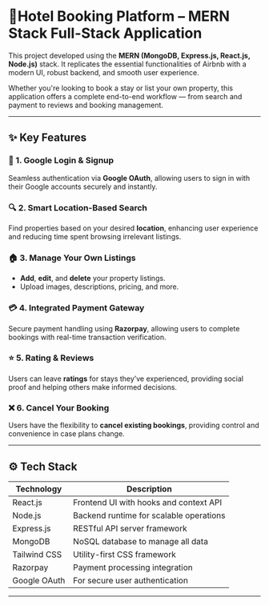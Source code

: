 # 🏡Hotel Booking Platform – MERN Stack Full-Stack Application

This project developed using the **MERN (MongoDB, Express.js, React.js, Node.js)** stack. It replicates the essential functionalities of Airbnb with a modern UI, robust backend, and smooth user experience.

Whether you're looking to book a stay or list your own property, this application offers a complete end-to-end workflow — from search and payment to reviews and booking management.

---

## ✨ Key Features

### 🔐 1. Google Login & Signup  
Seamless authentication via **Google OAuth**, allowing users to sign in with their Google accounts securely and instantly.

### 🔍 2. Smart Location-Based Search  
Find properties based on your desired **location**, enhancing user experience and reducing time spent browsing irrelevant listings.

### 🏠 3. Manage Your Own Listings  
- **Add**, **edit**, and **delete** your property listings.  
- Upload images, descriptions, pricing, and more.

### 💳 4. Integrated Payment Gateway  
Secure payment handling using **Razorpay**, allowing users to complete bookings with real-time transaction verification.

### ⭐ 5. Rating & Reviews  
Users can leave **ratings** for stays they’ve experienced, providing social proof and helping others make informed decisions.

### ❌ 6. Cancel Your Booking  
Users have the flexibility to **cancel existing bookings**, providing control and convenience in case plans change.

---

## ⚙️ Tech Stack

| Technology       | Description                              |
|------------------|------------------------------------------|
| React.js         | Frontend UI with hooks and context API   |
| Node.js          | Backend runtime for scalable operations  |
| Express.js       | RESTful API server framework             |
| MongoDB          | NoSQL database to manage all data        |
| Tailwind CSS     | Utility-first CSS framework              |
| Razorpay         | Payment processing integration           |
| Google OAuth     | For secure user authentication           |

---


